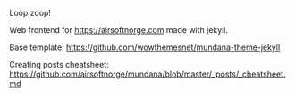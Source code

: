 Loop zoop!

Web frontend for https://airsoftnorge.com made with jekyll. 

Base template: https://github.com/wowthemesnet/mundana-theme-jekyll

Creating posts cheatsheet: https://github.com/airsoftnorge/mundana/blob/master/_posts/_cheatsheet.md
